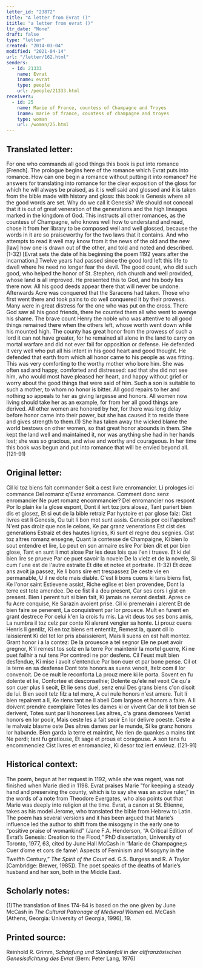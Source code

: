 ```yaml
---
letter_id: "23872"
title: "A letter from Evrat ()"
ititle: "a letter from evrat ()"
ltr_date: "None"
draft: false
type: "letter"
created: "2014-03-04"
modified: "2021-04-14"
url: "/letter/162.html"
senders:
  - id: 21333
    name: Evrat
    iname: evrat
    type: people
    url: /people/21333.html
receivers:
  - id: 25
    name: Marie of France, countess of Champagne and Troyes
    iname: marie of france, countess of champagne and troyes
    type: woman
    url: /woman/25.html
---
```

<h2> Translated letter:</h2>For one who commands all good things
this book is put into romance [French].
The prologue begins here
of the romance which Evrat puts into romance.
How can one begin a romance
without putting it into romance?
He answers for translating into romance
for the clear exposition of the gloss
for which he will always be praised,
as it is well said and glossed
and it is taken from the bible
made with history and gloss:
this book is Genesis
where all the good words are set.
Why do we call it Genesis?
We should not conceal
that it is out of great veneration
of the generations
and the high lineages
marked in the kingdom of God.
This instructs all other romances,
as the countess of Champagne,
who knows well how to understand and read,
chose it from her library
to be composed well and well glossed,
because the words in it are so praiseworthy
for the two laws that it contains.
And who attempts to read it well
may know from it the news
of the old and the new [law]
how one is drawn out of the other,
and told and noted and described. (1-32)
[Evrat sets the date of his beginning the poem 1192 years after the incarnation.]
Twelve years had passed
since the good lord left
this life to dwell
where he need no longer fear the devil.
The good count, who did such good,
who helped the honor of St. Stephen,
rich church and well provided,
whose land is all improved.
He presented this to God,
and his body lies there now.
All his good deeds appear there
that will never be undone.
Afterwards Acre was conquered
that the Saracens had taken.
Those who first went there
and took pains to do well
conquered it by their prowess.
Many were in great distress
for the one who was put on the cross.
There God saw all his good friends,
there he counted them all
who went to avenge his shame.
The brave count Henry the noble
who was attentive to all good things
remained there when the others left,
whose worth went down
while his mounted high.
The county has great honor
from the prowess of such a lord
it can not have greater,
for he remained all alone in the land
to carry on mortal warfare
and did not ever fail
for opposition or defense.
He defended it very well
who put all his intent
in his good heart and good thought.
He defended that earth
from which all honor came to his people
as was fitting.
This was very comforting
to the worthy mother who bore him.
She was often sad and happy,
comforted and distressed:
sad that she did not see him,
who would most have pleased her heart,
and happy without grief or worry
about the good things that were said of him.
Such a son is suitable to such a mother,
to whom no honor is bitter.
All good repairs to her
and nothing so appeals to her
as giving largesse and honors.
All women now living
should take her as an example,
for from her all good things are derived.
All other women are honored
by her, for there was long delay
before honor came into their power,
but she has caused it to reside there
and gives strength to them.(1)
She has taken away the wicked blame
the world bestows on other women,
so that great honor abounds in them.
She kept the land well and maintained it,
nor was anything she had in her hands
lost; she was so gracious,
and wise and worthy and courageous.
In her time this book
was begun and put into romance
that will be envied beyond all. (121-91)
<h2 class="mt-4"> Original letter:</h2>Cil ki toz biens fait commander
Soit a cest livre enromancier.
Li prologes ici commance
Del romanz q'Evraz enromance.
Comment donc senz enromancier
Ne puet romanz encommancier?
Del enromancier nos respont
Por lo plain ke la glose espont,
Dont il iert toz jors alosez,
Tant pariert bien dis et glosez,
Et si eut de la bible retraiz
Par hystoire et par glose faiz:
Cist livres est li Genesis,
Ou tuit li bon mot sunt assis.
Genesis por coi l'apelons?
N'est pas droiz que nos le celons,
Ke par granz venerations
Est cist des generations
Estraiz et des hautes lignies,
Ki sunt el regne deu segnies.
Cist toz altres romanz ensegne,
Quant la contesse de Champaigne,
Ki bien lo sout entendre et lire,
Lo peut en son armaire eslire
Por bien dit et por bien glose,
Tant en sunt li mot alose
Par les deus lois que l'en i trueve.
Et ki del bien lire se prueve
Par ce puet savoir la novele
De la vielz et de la novele,
Si cum l'une est de l'autre estraite
Et dite et notee et portraite.   (1-32)
Et doze ans avoit ja passez,
Ke li bons sire ert trespassez
De ceste vie en permanable,
U il ne dote mais diable.
C'est li bons cuens ki tans biens fist,
Ke l'onor saint Estievene assist,
Riche eglise et bien provendee,
Dont la terre est tote amendee.
De ce fist il a deu present,
Car ses cors i gist en present.
Bien i perent tuit si bien fait,
Ki jamais ne seront desfait.
Apres ce fu Acre conquise,
Ke Sarazin avoient prise.
Cil ki premerain i alerent
Et de bien faire se penerent,
La conquistrent par lor prouece.
Mult en furent en grant destrece
Por celui k'en la crois fu mis.
La vit deus tos ses bons amis,
La numbra il toz celz par conte
Ki alerent vengier sa honte.
Li prouz cuens Henris li gentilz,
Ki en toz biens ert ententilz,
Remest la, quant cil lo laissierent
Ki del tot lor pris abaissierent,
Mais li suens en est halt montez.
Grant honor i a la contez:
De la prouesce a tel segnor
Ele ne puet avoir gregnor,
K'il remest tos solz en la terre
Por maintenir la mortel guerre,
Ki ne puet failhir a nul tens
Por contredi ne por desfens.
Cil l'eust mult bien desfendue,
Ki mise i avoit s'entendue
Par bon cuer et par bone pense.
Cil ot la terre en sa desfense
Dont tote honors as suens venoit,
Itelz com il lor convenoit.
De ce mult le reconforta
La prouz mere ki le porta.
Sovent en fu dolente et lie,
Confortee et desconselhie;
Dolente qu'ele nel veoit
Ce qu'a son cuer plus li seoit,
Et lie sens duel, senz enui
Des grans biens c'on disoit de lui.
Bien seoit telz filz a tel mere,
A cui nule honors n'est amere.
Tuit li bien repairent a li,
Ke riens tant ne li abeli
Com largece et honors a faire.
A li doivent prendre exemplaire
Totes les dames ki or vivent
Car de li tot bien se derivent,
Totes sunt par li honorees
Les altres, c'a grans demorees
Venist honors en lor pooir,
Mais ceste les a fait seoir
En lor delivre poeste.
Ceste a le malvaiz blasme oste
Des altres dames par le munde,
Si ke granz honors lor habunde.
Bien garda la terre et maintint,
Ne rien de quankes a mains tint
Ne perdi; tant fu gratiouse,
Et sage et prous et coragouse.
A son tens fu encommenciez
Cist livres et enromanciez,
Ki desor toz iert envieuz.  (121-91)
<h2 class="mt-4"> Historical context:</h2><p>The poem, begun at her request in 1192, while she was regent, was not finished when Marie died in 1198. Evrat praises Marie "for keeping a steady hand and preserving the county, which is to say she was an active ruler," in the words of a note from Theodore Evergates, who also points out that Marie was deeply into religion at the time. Evrat, a canon at St. Etienne, takes as his model Jerome, who translated the bible from Hebrew to Latin. The poem has several versions and it has been argued that Marie’s influence led the author to shift from the misogyny in the early one to “positive praise of womankind” (Jane F.A. Henderson, “A Critical Edition of Evrat’s Genesis: Creation to the Flood,” PhD dissertation, University of Toronto, 1977, 63, cited by June Hall McCash in “Marie de Champagne;s Cuer d’ome et cors de fame’: Aspects of Feminism and Misogyny in the Twelfth Century,” <em>The Spirit of the Court</em> ed. G.S. Burgess and R. A Taylor [Cambridge: Brewer, 1985]). The poet speaks of the deaths of Marie’s husband and her son, both in the Middle East.</p><h2 class="mt-4"> Scholarly notes:</h2><p>(1)The translation of lines 174-84 is based on the one given by June McCash in <em>The Cultural Patronage of Medieval Women</em> ed. McCash (Athens, Georgia: University of Georgia, 1996), 19.</p><h2 class="mt-4"> Printed source:</h2><p>Reinhold R. Grimm,<em> Schöpfung und Sündenfall in der altfranzösischen Genesisdichtung des Evrat</em> (Bern: Peter Lang, 1976)</p>